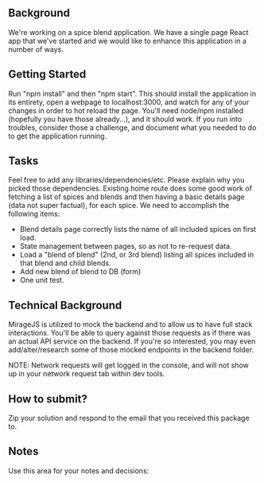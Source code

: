 ## Background

We're working on a spice blend application. We have a single page React app that we've started and we would like to enhance this application in a number of ways.

## Getting Started

Run "npm install" and then "npm start". This should install the application in its entirety, open a webpage to localhost:3000, and watch for any of your changes in order to hot reload the page. You'll need node/npm installed (hopefully you have those already...), and it should work. If you run into troubles, consider those a challenge, and document what you needed to do to get the application running.

## Tasks

Feel free to add any libraries/dependencies/etc. Please explain why you picked those dependencies. Existing home route does some good work of fetching a list of spices and blends and then having a basic details page (data not super factual), for each spice. We need to accomplish the following items:

- Blend details page correctly lists the name of all included spices on first load.
- State management between pages, so as not to re-request data.
- Load a "blend of blend" (2nd, or 3rd blend) listing all spices included in that blend and child blends.
- Add new blend of blend to DB (form)
- One unit test.

## Technical Background

MirageJS is utilized to mock the backend and to allow us to have full stack interactions. You'll be able to query against those requests as if there was an actual API service on the backend. If you're so interested, you may even add/alter/research some of those mocked endpoints in the backend folder.

NOTE: Network requests will get logged in the console, and will not show up in your network request tab within dev tools.

## How to submit?

Zip your solution and respond to the email that you received this package to.

## Notes

Use this area for your notes and decisions:
